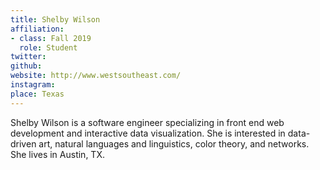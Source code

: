 ```yaml
---
title: Shelby Wilson
affiliation:
- class: Fall 2019
  role: Student
twitter:
github:
website: http://www.westsoutheast.com/
instagram:
place: Texas
---
```

Shelby Wilson is a software engineer specializing in front end web development and interactive data visualization. She is interested in data-driven art, natural languages and linguistics, color theory, and networks. She lives in Austin, TX.
